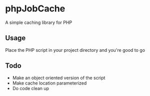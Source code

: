# phpJobCache
A simple caching library for PHP

## Usage
Place the PHP script in your project directory and you're good to go

## Todo
- Make an object oriented version of the script
- Make cache location parameterized
- Do code clean up
